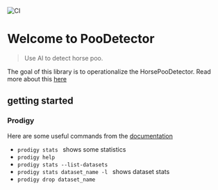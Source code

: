 ![CI](https://github.com/SubmitCode/PooDetector/CI/badge.svg)

# Welcome to PooDetector
> Use AI to detect horse poo.


The goal of this library is to operationalize the HorsePooDetector. Read more about this [here](https://www.linkedin.com/pulse/real-world-ai-finding-horse-poo-wilhelm-fritsche-cfa-cqf-pmp/)

## getting started


### Prodigy
Here are some useful commands from the [documentation](https://prodi.gy/docs/)
 
 - ```prodigy stats ``` shows some statistics
 - ```prodigy help ``` 
 - ```prodigy stats --list-datasets ``` 
 - ```prodigy stats dataset_name -l ``` shows dataset stats
 - ```prodigy drop dataset_name ```

 
